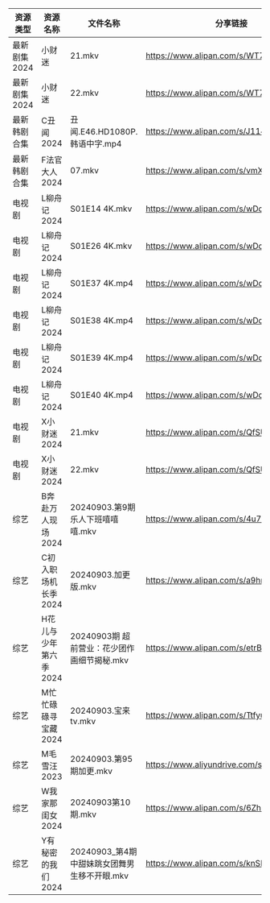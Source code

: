 | 资源类型     | 资源名称          | 文件名称                          | 分享链接                                      | 更新时间                |
| -------- | ------------- | ----------------------------- | ----------------------------------------- | ------------------- |
| 最新剧集2024 | 小财迷           | 21.mkv                        | https://www.alipan.com/s/WT7GYCT6ddM      | 2024-09-03 14:10:33 |
| 最新剧集2024 | 小财迷           | 22.mkv                        | https://www.alipan.com/s/WT7GYCT6ddM      | 2024-09-03 14:10:33 |
| 最新韩剧合集   | C丑闻2024       | 丑闻.E46.HD1080P.韩语中字.mp4       | https://www.alipan.com/s/J114XwZcFVg      | 2024-09-03 16:09:30 |
| 最新韩剧合集   | F法官大人2024     | 07.mkv                        | https://www.alipan.com/s/vmXEwsv83mq      | 2024-09-03 00:05:46 |
| 电视剧      | L柳舟记2024      | S01E14 4K.mkv                 | https://www.alipan.com/s/wDdCknHUD6o      | 2024-09-03 00:06:18 |
| 电视剧      | L柳舟记2024      | S01E26 4K.mkv                 | https://www.alipan.com/s/wDdCknHUD6o      | 2024-09-03 00:06:17 |
| 电视剧      | L柳舟记2024      | S01E37 4K.mp4                 | https://www.alipan.com/s/wDdCknHUD6o      | 2024-09-03 00:06:17 |
| 电视剧      | L柳舟记2024      | S01E38 4K.mp4                 | https://www.alipan.com/s/wDdCknHUD6o      | 2024-09-03 00:06:16 |
| 电视剧      | L柳舟记2024      | S01E39 4K.mp4                 | https://www.alipan.com/s/wDdCknHUD6o      | 2024-09-03 00:06:16 |
| 电视剧      | L柳舟记2024      | S01E40 4K.mp4                 | https://www.alipan.com/s/wDdCknHUD6o      | 2024-09-03 00:06:16 |
| 电视剧      | X小财迷2024      | 21.mkv                        | https://www.alipan.com/s/QfSUm3N2tfB      | 2024-09-03 14:07:00 |
| 电视剧      | X小财迷2024      | 22.mkv                        | https://www.alipan.com/s/QfSUm3N2tfB      | 2024-09-03 14:06:59 |
| 综艺       | B奔赴万人现场2024   | 20240903.第9期乐人下班嘻嘻嘻.mkv       | https://www.alipan.com/s/4u7m3VMcqux      | 2024-09-03 14:07:27 |
| 综艺       | C初入职场机长季2024  | 20240903.加更版.mkv              | https://www.alipan.com/s/a9hmC3o2B18      | 2024-09-03 14:07:30 |
| 综艺       | H花儿与少年第六季2024 | 20240903期 超前营业：花少团作画细节揭秘.mkv  | https://www.alipan.com/s/etrBePtYsJ7      | 2024-09-03 14:07:48 |
| 综艺       | M忙忙碌碌寻宝藏2024  | 20240903.宝来tv.mkv             | https://www.alipan.com/s/TtfyudAgS8v      | 2024-09-03 14:08:06 |
| 综艺       | M毛雪汪2023      | 20240903.第95期加更.mkv           | https://www.aliyundrive.com/s/asPqfgPRqAg | 2024-09-03 14:08:10 |
| 综艺       | W我家那闺女2024    | 20240903第10期.mkv              | https://www.alipan.com/s/6Zh3yAep1kC      | 2024-09-03 14:09:15 |
| 综艺       | Y有秘密的我们2024   | 20240903_第4期中甜妹跳女团舞男生移不开眼.mkv | https://www.alipan.com/s/knSE43DBBa6      | 2024-09-03 14:09:30 |
